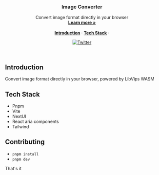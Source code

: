 <h3 align="center">Image Converter</h3>

<p align="center">
    Convert image format directly in your browser
    <br />
    <a href="https://bannerify.co/tools/image-converter"><strong>Learn more »</strong></a>
    <br />
    <br />
    <a href="#introduction"><strong>Introduction</strong></a> ·
    <a href="#tech-stack"><strong>Tech Stack</strong></a> ·
</p>

<p align="center">
  <a href="https://twitter.com/duc__an">
    <img src="https://img.shields.io/twitter/follow/duc__an?style=flat&label=%40duc__an&logo=twitter&color=0bf&logoColor=fff" alt="Twitter" />
  </a>
  <!-- <a href="https://news.ycombinator.com/item?id=41358490"><img src="https://img.shields.io/badge/Hacker%20News-270-%23FF6600" alt="Hacker News"></a> -->
</p>

<br/>

## Introduction

Convert image format directly in your browser, powered by LibVips WASM

## Tech Stack

- Pnpm
- Vite
- NextUI
- React aria components
- Tailwind

## Contributing

- `pnpm install`
- `pnpm dev`

That's it
